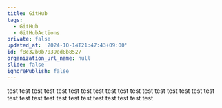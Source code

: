 ```yaml
---
title: GitHub
tags:
  - GitHub
  - GitHubActions
private: false
updated_at: '2024-10-14T21:47:43+09:00'
id: f8c32b0b7039ed8b8527
organization_url_name: null
slide: false
ignorePublish: false
---
```

test
test
test
test
test
test
test
test
test
test
test
test
test
test
test
test
test
test
test
test
test
test
test
test
test
test
test
test
test
